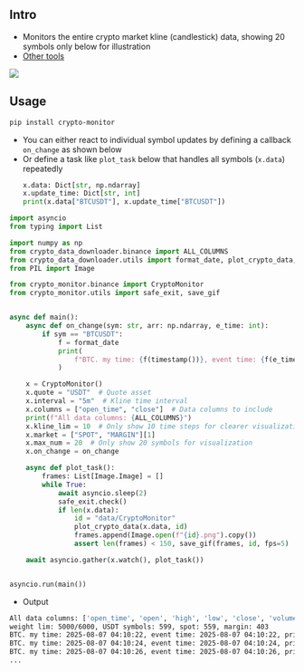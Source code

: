 
## Intro

- Monitors the entire crypto market kline (candlestick) data, showing 20 symbols only below for illustration
- [Other tools](https://github.com/orgs/SerenaTradingResearch/repositories)

![](https://raw.githubusercontent.com/SerenaTradingResearch/crypto-monitor/main/test/data/CryptoMonitor.gif)

## Usage

```bash
pip install crypto-monitor
```

- You can either react to individual symbol updates by defining a callback `on_change` as shown below
- Or define a task like `plot_task` below that handles all symbols (`x.data`) repeatedly
    ```py
    x.data: Dict[str, np.ndarray]
    x.update_time: Dict[str, int]
    print(x.data["BTCUSDT"], x.update_time["BTCUSDT"])
    ```

```py
import asyncio
from typing import List

import numpy as np
from crypto_data_downloader.binance import ALL_COLUMNS
from crypto_data_downloader.utils import format_date, plot_crypto_data, timestamp
from PIL import Image

from crypto_monitor.binance import CryptoMonitor
from crypto_monitor.utils import safe_exit, save_gif


async def main():
    async def on_change(sym: str, arr: np.ndarray, e_time: int):
        if sym == "BTCUSDT":
            f = format_date
            print(
                f"BTC. my time: {f(timestamp())}, event time: {f(e_time)}, price: {arr[-1, 1]}"
            )

    x = CryptoMonitor()
    x.quote = "USDT"  # Quote asset
    x.interval = "5m"  # Kline time interval
    x.columns = ["open_time", "close"]  # Data columns to include
    print(f"All data columns: {ALL_COLUMNS}")
    x.kline_lim = 10  # Only show 10 time steps for clearer visualization
    x.market = ["SPOT", "MARGIN"][1]
    x.max_num = 20  # Only show 20 symbols for visualization
    x.on_change = on_change

    async def plot_task():
        frames: List[Image.Image] = []
        while True:
            await asyncio.sleep(2)
            safe_exit.check()
            if len(x.data):
                id = "data/CryptoMonitor"
                plot_crypto_data(x.data, id)
                frames.append(Image.open(f"{id}.png").copy())
                assert len(frames) < 150, save_gif(frames, id, fps=5)

    await asyncio.gather(x.watch(), plot_task())


asyncio.run(main())

```

- Output

```bash
All data columns: ['open_time', 'open', 'high', 'low', 'close', 'volume', 'close_time', 'quote_volume', 'n_trades', 'taker_buy_base_volume', 'taker_buy_quote_volume', 'unused']
weight lim: 5000/6000, USDT symbols: 599, spot: 559, margin: 403
BTC. my time: 2025-08-07 04:10:22, event time: 2025-08-07 04:10:22, price: 114639.92
BTC. my time: 2025-08-07 04:10:24, event time: 2025-08-07 04:10:24, price: 114639.91
BTC. my time: 2025-08-07 04:10:26, event time: 2025-08-07 04:10:26, price: 114639.92
...
```
